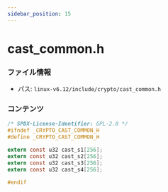 ```yaml
---
sidebar_position: 15
---
```

# cast_common.h

### ファイル情報

- パス: `linux-v6.12/include/crypto/cast_common.h`

### コンテンツ

```h
/* SPDX-License-Identifier: GPL-2.0 */
#ifndef _CRYPTO_CAST_COMMON_H
#define _CRYPTO_CAST_COMMON_H

extern const u32 cast_s1[256];
extern const u32 cast_s2[256];
extern const u32 cast_s3[256];
extern const u32 cast_s4[256];

#endif

```

